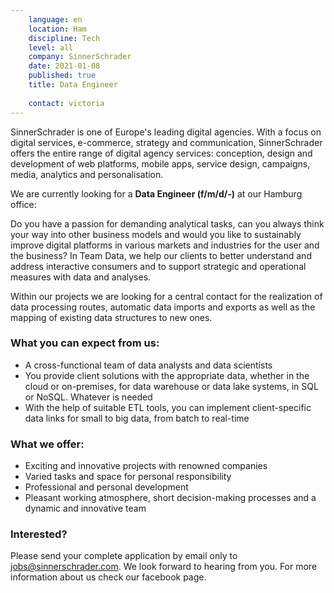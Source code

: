 ```yaml
---
    language: en
    location: Ham
    discipline: Tech
    level: all
    company: SinnerSchrader
    date: 2021-01-08
    published: true
    title: Data Engineer
    
    contact: victoria
---
```


SinnerSchrader is one of Europe's leading digital agencies. With a focus on digital services, e-commerce, strategy and communication, SinnerSchrader offers the entire range of digital agency services: conception, design and development of web platforms, mobile apps, service design, campaigns, media, analytics and personalisation.

We are currently looking for a **Data Engineer (f/m/d/-)** at our Hamburg office:

Do you have a passion for demanding analytical tasks, can you always think your way into other business models and would you like to sustainably improve digital platforms in various markets and industries for the user and the business? In Team Data, we help our clients to better understand and address interactive consumers and to support strategic and operational measures with data and analyses.

Within our projects we are looking for a central contact for the realization of data processing routes, automatic data imports and exports as well as the mapping of existing data structures to new ones.

### What you can expect from us:
- A cross-functional team of data analysts and data scientists
- You provide client solutions with the appropriate data, whether in the cloud or on-premises, for data warehouse or data lake systems, in SQL or NoSQL. Whatever is needed
- With the help of suitable ETL tools, you can implement client-specific data links for small to big data, from batch to real-time

### What we offer:
- Exciting and innovative projects with renowned companies
- Varied tasks and space for personal responsibility
- Professional and personal development
- Pleasant working atmosphere, short decision-making processes and a dynamic and innovative team

### Interested?
Please send your complete application by email only to <jobs@sinnerschrader.com>. We look forward to hearing from you. For more information about us check our facebook page. 

